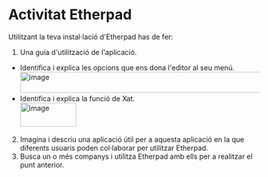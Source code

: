 # Activitat Etherpad

Utilitzant la teva instal·lació d'Etherpad has de fer:

1. Una guia d'utilització de l'aplicació.
  - Identifica i explica les opcions que ens dona l'editor al seu menú.<br>
  <img width="1716" height="42" alt="image" src="https://github.com/user-attachments/assets/0632e134-00ac-4a7b-9b21-5d89503258ba" /><br>
  - Identifica i explica la funció de Xat.<br>
  <img width="112" height="48" alt="image" src="https://github.com/user-attachments/assets/f44da85f-7a55-4a78-9532-e17bc1d7c9ae" /><br>
2. Imagina i descriu una aplicació útil per a aquesta aplicació en la que diferents usuaris poden col·laborar per utilitzar Etherpad.
3. Busca un o més companys i utilitza Etherpad amb ells per a realitzar el punt anterior. 
